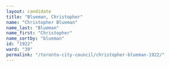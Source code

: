```yaml
---
layout: candidate
title: "Blueman, Christopher"
name: "Christopher Blueman"
name_last: "Blueman"
name_first: "Christopher"
name_sortby: "blueman"
id: "1922"
ward: "39"
permalink: "/toronto-city-council/christopher-blueman-1922/"
---
```

